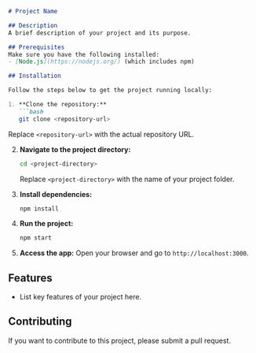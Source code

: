 
```markdown
# Project Name

## Description
A brief description of your project and its purpose.

## Prerequisites
Make sure you have the following installed:
- [Node.js](https://nodejs.org/) (which includes npm)

## Installation

Follow the steps below to get the project running locally:

1. **Clone the repository:**
   ```bash
   git clone <repository-url>
   ```
   Replace `<repository-url>` with the actual repository URL.

2. **Navigate to the project directory:**
   ```bash
   cd <project-directory>
   ```
   Replace `<project-directory>` with the name of your project folder.

3. **Install dependencies:**
   ```bash
   npm install
   ```

4. **Run the project:**
   ```bash
   npm start
   ```

5. **Access the app:**
   Open your browser and go to `http://localhost:3000`.

## Features
- List key features of your project here.

## Contributing
If you want to contribute to this project, please submit a pull request.


```
